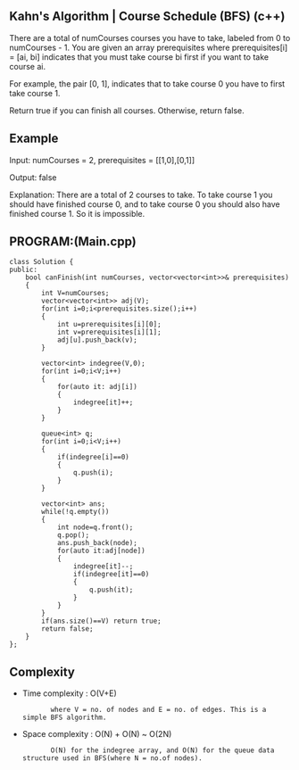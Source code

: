 ## Kahn's Algorithm | Course Schedule (BFS) (c++)

There are a total of numCourses courses you have to take, labeled from 0 to numCourses - 1. You are given an array prerequisites where prerequisites[i] = [ai, bi] indicates that you must take course bi first if you want to take course ai.

For example, the pair [0, 1], indicates that to take course 0 you have to first take course 1.

Return true if you can finish all courses. Otherwise, return false.

## Example
Input: numCourses = 2, prerequisites = [[1,0],[0,1]]

Output: false

Explanation: There are a total of 2 courses to take. To take course 1 you should have finished course 0, and to take course 0 you should also have finished course 1. So it is impossible.
## PROGRAM:(Main.cpp)
```
class Solution {
public:
    bool canFinish(int numCourses, vector<vector<int>>& prerequisites) 
    {
        int V=numCourses;
        vector<vector<int>> adj(V);
        for(int i=0;i<prerequisites.size();i++)
        {
            int u=prerequisites[i][0];
            int v=prerequisites[i][1];
            adj[u].push_back(v);
        }
        
        vector<int> indegree(V,0);
        for(int i=0;i<V;i++)
        {
            for(auto it: adj[i])
            {
                indegree[it]++;
            }
        }
        
        queue<int> q;
        for(int i=0;i<V;i++)
        {
            if(indegree[i]==0)
            {
                q.push(i);
            }
        }

        vector<int> ans;
        while(!q.empty())
        {
            int node=q.front();
            q.pop();
            ans.push_back(node);
            for(auto it:adj[node])
            {
                indegree[it]--;
                if(indegree[it]==0)
                {
                    q.push(it);
                }
            }
        }
        if(ans.size()==V) return true;
        return false;
    }
};
```
## Complexity
- Time complexity : O(V+E)
  
             where V = no. of nodes and E = no. of edges. This is a simple BFS algorithm.

- Space complexity : O(N) + O(N) ~ O(2N)

             O(N) for the indegree array, and O(N) for the queue data structure used in BFS(where N = no.of nodes).
